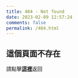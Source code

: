 ```yaml
---
title: 404 - Not found
date: 2023-02-09 12:57:24
comments: false
permalink: /404.html
---
```


## 這個頁面不存在
請點擊[**這裡**](https://blog.progpierre.com)返回
